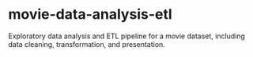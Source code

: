 # movie-data-analysis-etl
Exploratory data analysis and ETL pipeline for a movie dataset, including data cleaning, transformation, and presentation.
